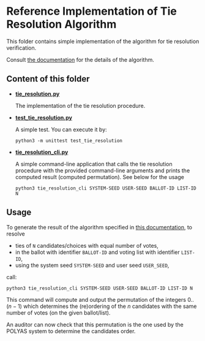 # Reference Implementation of Tie Resolution Algorithm

This folder contains simple implementation of the algorithm for tie
resolution verification.

Consult [the documentation](../tie-resolution.md) for the details of the
algorithm.


## Content of this folder

* **[tie_resolution.py](tie_resolution.py)**

  The implementation of the tie resolution procedure.

* **[test_tie_resolution.py](test_tie_resolution.py)**

   A simple test. You can execute it by:

   ```
   python3 -m unittest test_tie_resolution
   ```
  
* **[tie_resolution_cli.py](tie_resolution_cli.py)**

  A simple command-line application that calls the tie resolution procedure
  with the provided command-line arguments and prints the computed result
  (computed permutation). See below for the usage


  ```
  python3 tie_resolution_cli SYSTEM-SEED USER-SEED BALLOT-ID LIST-ID N
  ```


## Usage

To generate the result of the  algorithm specified
in [this documentation](../tie-resolution.md), to resolve

 - ties of `N` candidates/choices with equal number of votes, 
 - in the  ballot with identifier `BALLOT-ID` and voting list with 
   identifier `LIST-ID`, 
 - using the system seed `SYSTEM-SEED` and user seed `USER_SEED`, 

call:

```
python3 tie_resolution_cli SYSTEM-SEED USER-SEED BALLOT-ID LIST-ID N
```

This command will compute and output the permutation of the integers $0 ..
(n-1)$ which determines the (re)ordering of the $n$ candidates with the same
number of votes (on the given ballot/list).

An auditor can now check that this permutation is the one used by the POLYAS
system to determine the candidates order.
